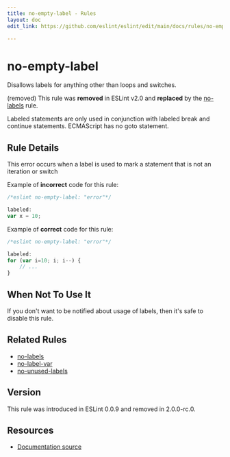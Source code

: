```yaml
---
title: no-empty-label - Rules
layout: doc
edit_link: https://github.com/eslint/eslint/edit/main/docs/rules/no-empty-label.md

---
```

<!-- Note: No pull requests accepted for this file. See README.md in the root directory for details. -->

# no-empty-label

Disallows labels for anything other than loops and switches.

(removed) This rule was **removed** in ESLint v2.0 and **replaced** by the [no-labels](no-labels) rule.

Labeled statements are only used in conjunction with labeled break and continue statements. ECMAScript has no goto statement.

## Rule Details

This error occurs when a label is used to mark a statement that is not an iteration or switch

Example of **incorrect** code for this rule:

```js
/*eslint no-empty-label: "error"*/

labeled:
var x = 10;
```

Example of **correct** code for this rule:

```js
/*eslint no-empty-label: "error"*/

labeled:
for (var i=10; i; i--) {
    // ...
}
```

## When Not To Use It

If you don't want to be notified about usage of labels, then it's safe to disable this rule.

## Related Rules

* [no-labels](./no-labels)
* [no-label-var](./no-label-var)
* [no-unused-labels](./no-unused-labels)

## Version

This rule was introduced in ESLint 0.0.9 and removed in 2.0.0-rc.0.

## Resources

* [Documentation source](https://github.com/eslint/eslint/tree/HEAD/docs/rules/no-empty-label.md)

